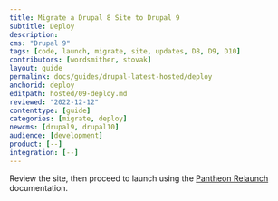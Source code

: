 ```yaml
---
title: Migrate a Drupal 8 Site to Drupal 9
subtitle: Deploy
description: 
cms: "Drupal 9"
tags: [code, launch, migrate, site, updates, D8, D9, D10]
contributors: [wordsmither, stovak]
layout: guide
permalink: docs/guides/drupal-latest-hosted/deploy
anchorid: deploy
editpath: hosted/09-deploy.md
reviewed: "2022-12-12"
contenttype: [guide]
categories: [migrate, deploy]
newcms: [drupal9, drupal10]
audience: [development]
product: [--]
integration: [--]
---
```


Review the site, then proceed to launch using the [Pantheon Relaunch](/relaunch) documentation.